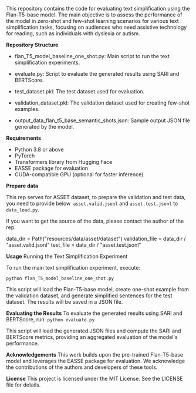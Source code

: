 This repository contains the code for evaluating text simplification using the Flan-T5-base model. 
The main objective is to assess the performance of the model in zero-shot and few-shot learning scenarios 
for various text simplification tasks, focusing on audiences who need assistive technology for reading,
such as individuals with dyslexia or autism.

**Repository Structure**

- flan_T5_model_baseline_one_shot.py: Main script to run the text simplification experiments.

- evaluate.py: Script to evaluate the generated results using SARI and BERTScore.

- test_dataset.pkl: The test dataset used for evaluation.

- validation_dataset.pkl: The validation dataset used for creating few-shot examples.

- output_data_flan_t5_base_semantic_shots.json: Sample output JSON file generated by the model.

**Requirements** 
- Python 3.8 or above 
- PyTorch 
- Transformers library from Hugging Face 
- EASSE package for evaluation 
- CUDA-compatible GPU (optional for faster inference)

**Prepare data**

This rep serves for ASSET dataset, to prepare the validation and test data, you need to provide below` asset.valid.jsonl` 
and `asset.test.jsonl` to `data_load.py`. 

If you want to get the source of the data, please contact the author of the rep.

data_dir = Path("resources/data/asset/dataset")
validation_file = data_dir / "asset.valid.jsonl"
test_file = data_dir / "asset.test.jsonl"

**Usage**
Running the Text Simplification Experiment

To run the main text simplification experiment, execute:

`python flan_T5_model_baseline_one_shot.py`

This script will load the Flan-T5-base model, create one-shot example from the validation dataset, and generate simplified sentences for the test dataset. The results will be saved in a JSON file.

**Evaluating the Results**
To evaluate the generated results using SARI and BERTScore, run:
`python evaluate.py`

This script will load the generated JSON files and compute the SARI and BERTScore metrics, providing an aggregated evaluation of the model's performance.

**Acknowledgements** 
This work builds upon the pre-trained Flan-T5-base model and leverages the EASSE package for evaluation. We acknowledge the contributions of the authors and developers of these tools.

**License** 
This project is licensed under the MIT License. See the LICENSE file for details.
